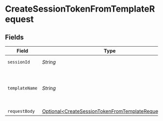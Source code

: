 # CreateSessionTokenFromTemplateRequest


## Fields

| Field                                                                                                                        | Type                                                                                                                         | Required                                                                                                                     | Description                                                                                                                  |
| ---------------------------------------------------------------------------------------------------------------------------- | ---------------------------------------------------------------------------------------------------------------------------- | ---------------------------------------------------------------------------------------------------------------------------- | ---------------------------------------------------------------------------------------------------------------------------- |
| `sessionId`                                                                                                                  | *String*                                                                                                                     | :heavy_check_mark:                                                                                                           | The ID of the session                                                                                                        |
| `templateName`                                                                                                               | *String*                                                                                                                     | :heavy_check_mark:                                                                                                           | The name of the JWT Template defined in your instance (e.g. `custom_hasura`).                                                |
| `requestBody`                                                                                                                | [Optional\<CreateSessionTokenFromTemplateRequestBody>](../../models/operations/CreateSessionTokenFromTemplateRequestBody.md) | :heavy_minus_sign:                                                                                                           | N/A                                                                                                                          |